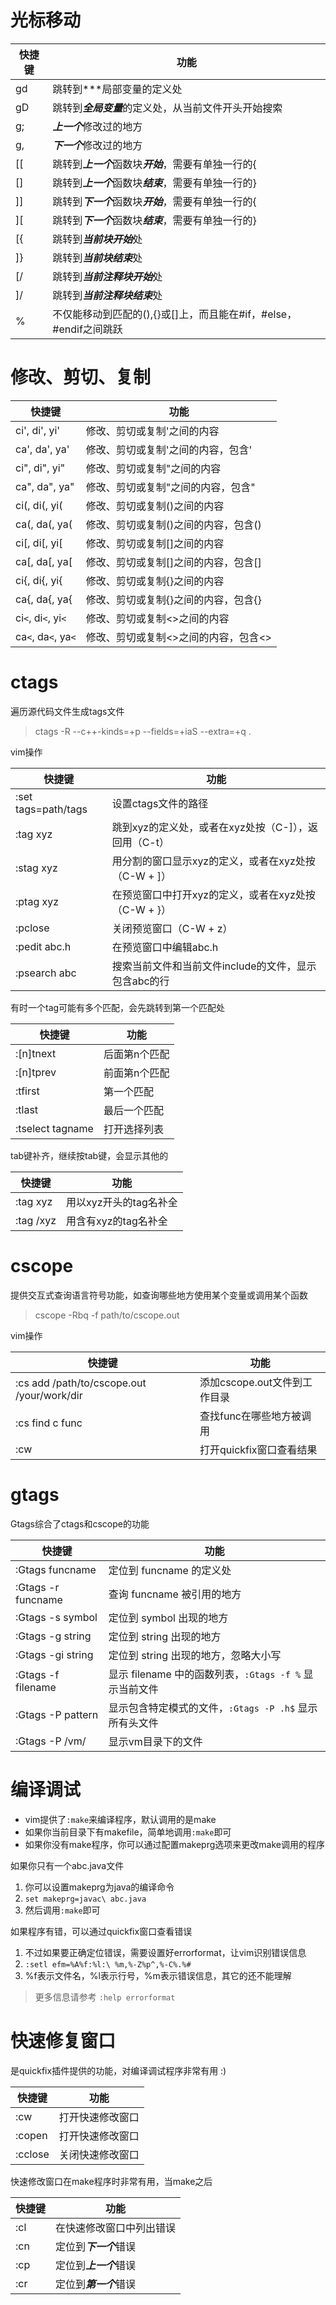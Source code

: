 # 光标移动
|快捷键 | 功能 |
|--- |--- |
|gd | 跳转到***局部变量的定义处 |
|gD | 跳转到***全局变量***的定义处，从当前文件开头开始搜索 |
|g; | ***上一个***修改过的地方 |
|g, | ***下一个***修改过的地方 |
|[[ | 跳转到***上一个***函数块***开始***，需要有单独一行的{ |
|[] | 跳转到***上一个***函数块***结束***，需要有单独一行的} |
|]] | 跳转到***下一个***函数块***开始***，需要有单独一行的{ |
|][ | 跳转到***下一个***函数块***结束***，需要有单独一行的} |
|[{ | 跳转到***当前块开始***处 |
|]} | 跳转到***当前块结束***处 |
|[/ | 跳转到***当前注释块开始***处 |
|]/ | 跳转到***当前注释块结束***处 |
|% | 不仅能移动到匹配的(),{}或[]上，而且能在#if，#else， #endif之间跳跃|


# 修改、剪切、复制
|快捷键 | 功能 |
|--- |--- |
|ci', di', yi' | 修改、剪切或复制'之间的内容 |
|ca', da', ya' | 修改、剪切或复制'之间的内容，包含' |
|ci", di", yi" | 修改、剪切或复制"之间的内容 |
|ca", da", ya" | 修改、剪切或复制"之间的内容，包含" |
|ci(, di(, yi( | 修改、剪切或复制()之间的内容 |
|ca(, da(, ya( | 修改、剪切或复制()之间的内容，包含() |
|ci[, di[, yi[ | 修改、剪切或复制[]之间的内容 |
|ca[, da[, ya[ | 修改、剪切或复制[]之间的内容，包含[] |
|ci{, di{, yi{ | 修改、剪切或复制{}之间的内容 |
|ca{, da{, ya{ | 修改、剪切或复制{}之间的内容，包含{} |
|ci`<`, di`<`, yi`<`| 修改、剪切或复制<>之间的内容 |
|ca`<`, da`<`, ya`<` | 修改、剪切或复制<>之间的内容，包含<> |


# ctags
遍历源代码文件生成tags文件

> ctags -R --c++-kinds=+p --fields=+iaS --extra=+q .

vim操作

|快捷键 | 功能 |
|--- |--- |
|:set tags=path/tags | 设置ctags文件的路径 |
|:tag xyz | 跳到xyz的定义处，或者在xyz处按（C-]），返回用（C-t）|
|:stag xyz | 用分割的窗口显示xyz的定义，或者在xyz处按（C-W + ]）|
|:ptag xyz | 在预览窗口中打开xyz的定义，或者在xyz处按（C-W + }）|
|:pclose | 关闭预览窗口（C-W + z）|
|:pedit abc.h | 在预览窗口中编辑abc.h |
|:psearch abc | 搜索当前文件和当前文件include的文件，显示包含abc的行 |

有时一个tag可能有多个匹配，会先跳转到第一个匹配处

|快捷键 | 功能 |
|--- |--- |
|:[n]tnext | 后面第n个匹配 |
|:[n]tprev | 前面第n个匹配 |
|:tfirst | 第一个匹配 |
|:tlast | 最后一个匹配 |
|:tselect tagname | 打开选择列表 |

tab键补齐，继续按tab键，会显示其他的

|快捷键 | 功能 |
|--- |--- |
|:tag xyz  | 用以xyz开头的tag名补全 |
|:tag /xyz | 用含有xyz的tag名补全 |


# cscope
提供交互式查询语言符号功能，如查询哪些地方使用某个变量或调用某个函数

> cscope -Rbq -f path/to/cscope.out  

vim操作

|快捷键 | 功能 |
|--- |--- |
|:cs add /path/to/cscope.out /your/work/dir| 添加cscope.out文件到工作目录|
|:cs find c func | 查找func在哪些地方被调用 |
|:cw | 打开quickfix窗口查看结果 |


# gtags
Gtags综合了ctags和cscope的功能

|快捷键 | 功能 |
|--- |--- |
|:Gtags funcname | 定位到 funcname 的定义处 |
|:Gtags -r funcname | 查询 funcname 被引用的地方 |
|:Gtags -s symbol | 定位到 symbol 出现的地方 |
|:Gtags -g string | 定位到 string 出现的地方 |
|:Gtags -gi string | 定位到 string 出现的地方，忽略大小写 |
|:Gtags -f filename | 显示 filename 中的函数列表，`:Gtags -f %` 显示当前文件|
|:Gtags -P pattern | 显示包含特定模式的文件，`:Gtags -P .h$` 显示所有头文件 |
|:Gtags -P /vm/ | 显示vm目录下的文件 |


# 编译调试
- vim提供了`:make`来编译程序，默认调用的是make 
- 如果你当前目录下有makefile，简单地调用`:make`即可
- 如果你没有make程序，你可以通过配置makeprg选项来更改make调用的程序

如果你只有一个abc.java文件
1. 你可以设置makeprg为java的编译命令
2. `set makeprg=javac\ abc.java`
3. 然后调用`:make`即可

如果程序有错，可以通过quickfix窗口查看错误 
1. 不过如果要正确定位错误，需要设置好errorformat，让vim识别错误信息
2. `:setl efm=%A%f:%l:\ %m,%-Z%p^,%-C%.%#`
3. %f表示文件名，%l表示行号，%m表示错误信息，其它的还不能理解

> 更多信息请参考 `:help errorformat`


# 快速修复窗口
是quickfix插件提供的功能，对编译调试程序非常有用 :)

|快捷键 | 功能 |
|--- |--- |
|:cw | 打开快速修改窗口|
|:copen | 打开快速修改窗口|
|:cclose | 关闭快速修改窗口 |

快速修改窗口在make程序时非常有用，当make之后

|快捷键 | 功能 |
|--- |--- |
|:cl | 在快速修改窗口中列出错误 |
|:cn | 定位到***下一个***错误 |
|:cp | 定位到***上一个***错误 |
|:cr | 定位到***第一个***错误 |

